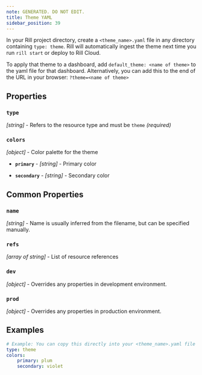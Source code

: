 ```yaml
---
note: GENERATED. DO NOT EDIT.
title: Theme YAML
sidebar_position: 39
---
```


In your Rill project directory, create a `<theme_name>.yaml` file in any directory containing `type: theme`. Rill will automatically ingest the theme next time you run `rill start` or deploy to Rill Cloud.

To apply that theme to a dashboard, add `default_theme: <name of theme>` to the yaml file for that dashboard. Alternatively, you can add this to the end of the URL in your browser: `?theme=<name of theme>`


## Properties

### `type`

_[string]_ - Refers to the resource type and must be `theme` _(required)_

### `colors`

_[object]_ - Color palette for the theme 

  - **`primary`** - _[string]_ - Primary color 

  - **`secondary`** - _[string]_ - Secondary color 

## Common Properties

### `name`

_[string]_ - Name is usually inferred from the filename, but can be specified manually. 

### `refs`

_[array of string]_ - List of resource references 

### `dev`

_[object]_ - Overrides any properties in development environment. 

### `prod`

_[object]_ - Overrides any properties in production environment. 

## Examples

```yaml
# Example: You can copy this directly into your <theme_name>.yaml file
type: theme
colors:
    primary: plum
    secondary: violet
```